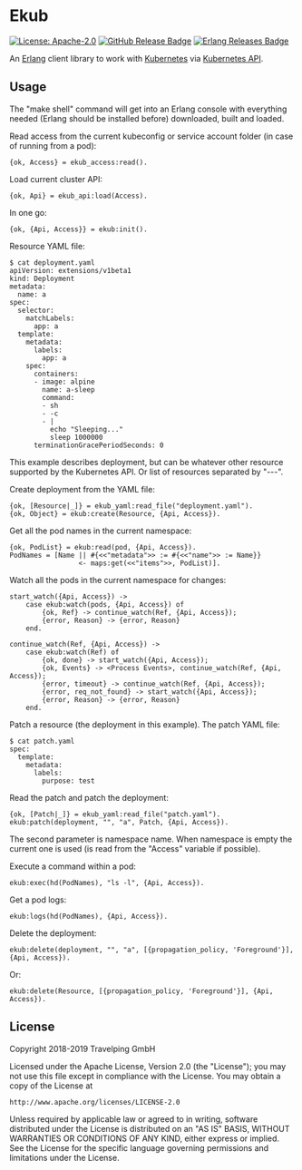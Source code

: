 # Ekub

[![License: Apache-2.0][Apache 2.0 Badge]][Apache 2.0]
[![GitHub Release Badge]][GitHub Releases]
[![Erlang Releases Badge]][Erlang Releases]

An [Erlang] client library to work with [Kubernetes] via [Kubernetes API].

## Usage

The "make shell" command will get into an Erlang console with everything needed
(Erlang should be installed before) downloaded, built and loaded.

Read access from the current kubeconfig or service account folder (in case of
running from a pod):

```
{ok, Access} = ekub_access:read().
```

Load current cluster API:

```
{ok, Api} = ekub_api:load(Access).
```

In one go:

```
{ok, {Api, Access}} = ekub:init().
```

Resource YAML file:

```
$ cat deployment.yaml
apiVersion: extensions/v1beta1
kind: Deployment
metadata:
  name: a
spec:
  selector:
    matchLabels:
      app: a
  template:
    metadata:
      labels:
        app: a
    spec:
      containers:
      - image: alpine
        name: a-sleep
        command:
        - sh
        - -c
        - |
          echo "Sleeping..."
          sleep 1000000
      terminationGracePeriodSeconds: 0
```

This example describes deployment, but can be whatever other resource supported
by the Kubernetes API. Or list of resources separated by "---".

Create deployment from the YAML file:

```
{ok, [Resource|_]} = ekub_yaml:read_file("deployment.yaml").
{ok, Object} = ekub:create(Resource, {Api, Access}).
```

Get all the pod names in the current namespace:

```
{ok, PodList} = ekub:read(pod, {Api, Access}).
PodNames = [Name || #{<<"metadata">> := #{<<"name">> := Name}}
                 <- maps:get(<<"items">>, PodList)].
```

Watch all the pods in the current namespace for changes:

```
start_watch({Api, Access}) ->
    case ekub:watch(pods, {Api, Access}) of
        {ok, Ref} -> continue_watch(Ref, {Api, Access});
        {error, Reason} -> {error, Reason}
    end.

continue_watch(Ref, {Api, Access}) ->
    case ekub:watch(Ref) of
        {ok, done} -> start_watch({Api, Access});
        {ok, Events} -> <Process Events>, continue_watch(Ref, {Api, Access});
        {error, timeout} -> continue_watch(Ref, {Api, Access});
        {error, req_not_found} -> start_watch({Api, Access});
        {error, Reason} -> {error, Reason}
    end.
```

Patch a resource (the deployment in this example). The patch YAML file:

```
$ cat patch.yaml
spec:
  template:
    metadata:
      labels:
        purpose: test
```

Read the patch and patch the deployment:

```
{ok, [Patch|_]} = ekub_yaml:read_file("patch.yaml").
ekub:patch(deployment, "", "a", Patch, {Api, Access}).
```

The second parameter is namespace name. When namespace is empty the current one
is used (is read from the "Access" variable if possible).

Execute a command within a pod:

```
ekub:exec(hd(PodNames), "ls -l", {Api, Access}).
```

Get a pod logs:

```
ekub:logs(hd(PodNames), {Api, Access}).
```

Delete the deployment:

```
ekub:delete(deployment, "", "a", [{propagation_policy, 'Foreground'}], {Api, Access}).
```

Or:

```
ekub:delete(Resource, [{propagation_policy, 'Foreground'}], {Api, Access}).
```

## License

Copyright 2018-2019 Travelping GmbH

Licensed under the Apache License, Version 2.0 (the "License");
you may not use this file except in compliance with the License.
You may obtain a copy of the License at

    http://www.apache.org/licenses/LICENSE-2.0

Unless required by applicable law or agreed to in writing, software
distributed under the License is distributed on an "AS IS" BASIS,
WITHOUT WARRANTIES OR CONDITIONS OF ANY KIND, either express or implied.
See the License for the specific language governing permissions and
limitations under the License.

<!-- Links -->

[Erlang]: http://www.erlang.org
[Kubernetes]: https://kubernetes.io
[Kubernetes API]: https://kubernetes.io/docs/reference

<!-- Badges -->

[Apache 2.0]: https://opensource.org/licenses/Apache-2.0
[Apache 2.0 Badge]: https://img.shields.io/badge/License-Apache%202.0-yellowgreen.svg?style=flat-square
[GitHub Releases]: https://github.com/travelping/ekub/releases
[GitHub Release Badge]: https://img.shields.io/github/release/travelping/ekub/all.svg?style=flat-square
[Erlang Releases]: http://www.erlang.org/news/tag/release
[Erlang Releases Badge]: https://img.shields.io/badge/Erlang-21.0%20to%2021.2-983936.svg?style=flat-square
